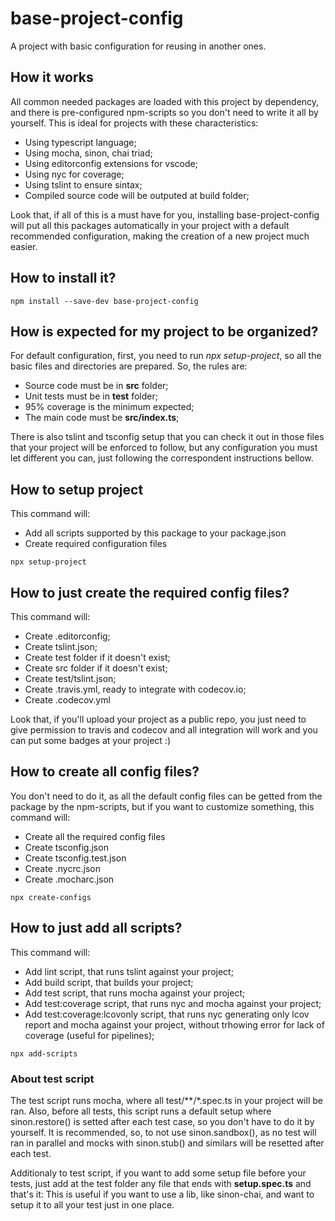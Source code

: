 # base-project-config

A project with basic configuration for reusing in another ones.

## How it works

All common needed packages are loaded with this project by dependency, and there is pre-configured npm-scripts so you don't need to write it all by yourself.
This is ideal for projects with these characteristics:

* Using typescript language;
* Using mocha, sinon, chai triad;
* Using editorconfig extensions for vscode;
* Using nyc for coverage;
* Using tslint to ensure sintax;
* Compiled source code will be outputed at build folder;

Look that, if all of this is a must have for you, installing base-project-config will put all this packages automatically in your project with a default recommended configuration, making the creation of a new project much easier.

## How to install it?

```batch
npm install --save-dev base-project-config
```

## How is expected for my project to be organized?

For default configuration, first, you need to run *npx setup-project*, so all the basic files and directories are prepared.
So, the rules are:
* Source code must be in **src** folder;
* Unit tests must be in **test** folder;
* 95% coverage is the minimum expected;
* The main code must be **src/index.ts**;

There is also tslint and tsconfig setup that you can check it out in those files that your project will be enforced to follow, but any configuration you must let different you can, just following the correspondent instructions bellow.

## How to setup project

This command will:
* Add all scripts supported by this package to your package.json
* Create required configuration files

```batch
npx setup-project
```
## How to just create the required config files?

This command will:
* Create .editorconfig;
* Create tslint.json;
* Create test folder if it doesn't exist;
* Create src folder if it doesn't exist;
* Create test/tslint.json;
* Create .travis.yml, ready to integrate with codecov.io;
* Create .codecov.yml

Look that, if you'll upload your project as a public repo, you just need to give permission to travis and codecov and all integration will work and you can put some badges at your project :)

## How to create all config files?

You don't need to do it, as all the default config files can be getted from the package by the npm-scripts, but if you want to customize something, this command will:
* Create all the required config files
* Create tsconfig.json
* Create tsconfig.test.json
* Create .nycrc.json
* Create .mocharc.json

```batch
npx create-configs
```

## How to just add all scripts?

This command will:
* Add lint script, that runs tslint against your project;
* Add build script, that builds your project;
* Add test script, that runs mocha against your project;
* Add test:coverage script, that runs nyc and mocha against your project;
* Add test:coverage:lcovonly script, that runs nyc generating only lcov report and mocha against your project, without trhowing error for lack of coverage (useful for pipelines);

```batch
npx add-scripts
```

### About test script

The test script runs mocha, where all test/**/*.spec.ts in your project will be ran. Also, before all tests, this script runs a default setup where sinon.restore() is setted after each test case, so you don't have to do it by yourself.
It is recommended, so, to not use sinon.sandbox(), as no test will ran in parallel and mocks with sinon.stub() and similars will be resetted after each test.

Additionaly to test script, if you want to add some setup file before your tests, just add at the test folder any file that ends with **setup.spec.ts** and that's it:
This is useful if you want to use a lib, like sinon-chai, and want to setup it to all your test just in one place.
